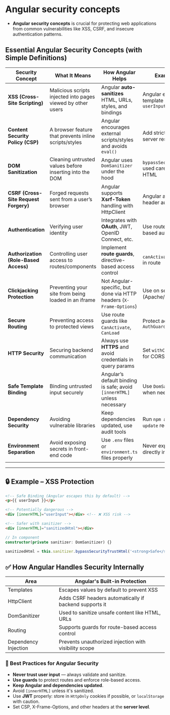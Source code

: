 # Angular security concepts
- **Angular security concepts** is crucial for protecting web applications from common vulnerabilities like XSS, CSRF, and insecure authentication patterns. 

## Essential Angular Security Concepts (with Simple Definitions)

| **Security Concept** | **What It Means** | **How Angular Helps** | **Example / Notes** |
|----------------------|-------------------|------------------------|---------------------|
| **XSS (Cross-Site Scripting)** | Malicious scripts injected into pages viewed by other users | Angular **auto-sanitizes** HTML, URLs, styles, and bindings | Angular escapes all template values: `{{ userInput }}` |
| **Content Security Policy (CSP)** | A browser feature that prevents inline scripts/styles | Angular encourages external scripts/styles and avoids `eval()` | Add strict CSP headers in server response |
| **DOM Sanitization** | Cleaning untrusted values before inserting into the DOM | Angular uses `DomSanitizer` under the hood | `bypassSecurityTrustHtml()` used carefully for safe HTML |
| **CSRF (Cross-Site Request Forgery)** | Forged requests sent from a user’s browser | Angular supports **Xsrf-Token** handling with HttpClient | Angular adds `X-XSRF-TOKEN` header automatically |
| **Authentication** | Verifying user identity | Integrates with **OAuth**, JWT, OpenID Connect, etc. | Use route guards + token-based auth |
| **Authorization (Role-Based Access)** | Controlling user access to routes/components | Implement **route guards**, directive-based access control | `canActivate: [RoleGuard]` in route |
| **Clickjacking Protection** | Preventing your site from being loaded in an iframe | Not Angular-specific, but done via HTTP headers (`X-Frame-Options`) | Use on server (Apache/Nginx) |
| **Secure Routing** | Preventing access to protected views | Use route guards like `CanActivate`, `CanLoad` | Protect admin routes with `AuthGuard` |
| **HTTP Security** | Securing backend communication | Always use **HTTPS** and avoid credentials in query params | Set `withCredentials: true` for CORS, if needed |
| **Safe Template Binding** | Binding untrusted input securely | Angular’s default binding is safe; avoid `[innerHTML]` unless necessary | Use `DomSanitizer` only when needed |
| **Dependency Security** | Avoiding vulnerable libraries | Keep dependencies updated, use audit tools | Run `npm audit` and `ng update` regularly |
| **Environment Separation** | Avoid exposing secrets in front-end code | Use `.env` files or `environment.ts` files properly | Never expose API keys directly in Angular code |

---

## 🔒 Example – XSS Protection

```html
<!-- Safe Binding (Angular escapes this by default) -->
<p>{{ userInput }}</p>

<!-- Potentially dangerous -->
<div [innerHTML]="userInput"></div> <!-- ❌ XSS risk -->

<!-- Safer with sanitizer -->
<div [innerHTML]="sanitizedHtml"></div>
```

```ts
// In component
constructor(private sanitizer: DomSanitizer) {}

sanitizedHtml = this.sanitizer.bypassSecurityTrustHtml('<strong>Safe</strong>');
```
## ✅ How Angular Handles Security Internally

| Area | Angular's Built-in Protection |
|------|-------------------------------|
| Templates | Escapes values by default to prevent XSS |
| HttpClient | Adds CSRF headers automatically if backend supports it |
| DomSanitizer | Used to sanitize unsafe content like HTML, URLs |
| Routing | Supports guards for route-based access control |
| Dependency Injection | Prevents unauthorized injection with visibility scope |


### 📌 Best Practices for Angular Security
- **Never trust user input** — always validate and sanitize.
- **Use guards** to protect routes and enforce role-based access.
- **Keep Angular and dependencies updated**.
- Avoid `[innerHTML]` unless it's sanitized.
- Use **JWT** properly: store in `HttpOnly` cookies if possible, or `localStorage` with caution.
- Set CSP, X-Frame-Options, and other headers at the **server level**.

